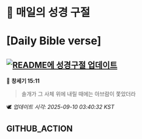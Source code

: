 # 🙏 매일의 성경 구절
# [Daily Bible verse]
## [![README에 성경구절 업데이트](https://github.com/DONGSUKA/first_test/actions/workflows/update-readme-bible.yml/badge.svg)](https://github.com/DONGSUKA/first_test/actions/workflows/update-readme-bible.yml)
<!-- START_BIBLE_VERSE -->
📖 **창세기 15:11**
> 솔개가 그 사체 위에 내릴 때에는 아브람이 쫓았더라

🕊️ _업데이트 시각: 2025-09-10 03:40:32 KST_
  <!-- END_BIBLE_VERSE -->
## GITHUB_ACTION
